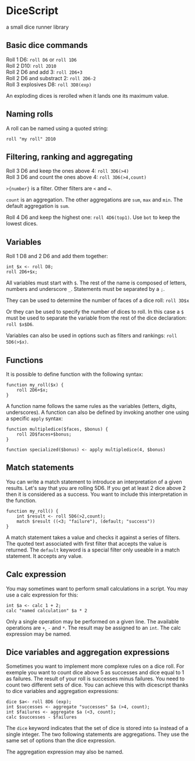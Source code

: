 # DiceScript

a small dice runner library

## Basic dice commands

Roll 1 D6: `roll D6` or `roll 1D6`  
Roll 2 D10: `roll 2D10`  
Roll 2 D6 and add 3: `roll 2D6+3`  
Roll 2 D6 and substract 2: `roll 2D6-2`  
Roll 3 explosives D8: `roll 3D8(exp)`

An exploding dices is rerolled when it lands one its maximum value.

## Naming rolls

A roll can be named using a quoted string:

```
roll "my roll" 2D10
```

## Filtering, ranking and aggregating

Roll 3 D6 and keep the ones above 4: `roll 3D6(>4)`  
Roll 3 D6 and count the ones above 4: `roll 3D6(>4,count)`

`>{number}` is a filter. Other filters are `<` and `=`.

`count` is an aggregation. The other aggregations are `sum`, `max` and `min`.
The default aggregation is `sum`.

Roll 4 D6 and keep the highest one: `roll 4D6(top1)`. Use `bot` to keep the
lowest dices.

## Variables

Roll 1 D8 and 2 D6 and add them together:

```
int $x <- roll D8;
roll 2D6+$x;
```

All variables must start with `$`. The rest of the name is composed of letters,
numbers and underscore `_`. Statements must be separated by a `;`.

They can be used to determine the number of faces of a dice roll: `roll 3D$x`

Or they can be used to specify the number of dices to roll. In this case a `$`
must be used to separate the variable from the rest of the dice declaration:
`roll $x$D6`.

Variables can also be used in options such as filters and rankings: `roll 5D6(>$x)`.

## Functions

It is possible to define function with the following syntax:

```
function my_roll($x) {
    roll 2D6+$x;
}
```

A function name follows the same rules as the variables (letters, digits,
underscores). A function can also be defined by invoking another one using a
specific `apply` syntax:

```
function multipledice($faces, $bonus) {
    roll 2D$faces+$bonus;
}

function specialized($bonus) <- apply multipledice(4, $bonus)
```

## Match statements

You can write a match statement to introduce an interpretation of a given
results. Let's say that you are rolling 5D6. If you get at least 2 dice above 2
then it is considered as a success. You want to include this interpretation in
the function.

```
function my_roll() {
    int $result <- roll 5D6(>2,count);
    match $result ((<3; "failure"), (default; "success"))
}
```

A match statement takes a value and checks it against a series of filters. The
quoted text associated with first filter that accepts the value is returned. The
`default` keyword is a special filter only useable in a match statement. It
accepts any value.

## Calc expression

You may sometimes want to perform small calculations in a script. You may use a
calc expression for this:

```
int $a <- calc 1 + 2;
calc "named calculation" $a * 2
```

Only a single operation may be performed on a given line. The available
operations are `+`, `-` and `*`. The result may be assigned to an `int`. The
calc expression may be named.

## Dice variables and aggregation expressions

Sometimes you want to implement more complexe rules on a dice roll. For exemple
you want to count dice above 5 as successes and dice equal to 1 as failures. The
result of your roll is successes minus failures. You need to count two different
sets of dice. You can achieve this with dicescript thanks to dice variables and
aggregation expressions:

```
dice $a<- roll 8D6 (exp);
int $successes <- aggregate "successes" $a (>4, count);
int $failures <- aggregate $a (<3, count);
calc $successes - $failures
```

The `dice` keyword indicates that the set of dice is stored into `$a` instead of
a single integer. The two following statements are aggregations. They use the
same set of options than the dice expression.

The aggregation expression may also be named.
